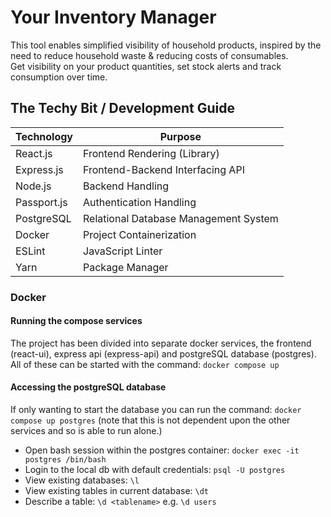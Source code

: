 # Your Inventory Manager

This tool enables simplified visibility of household products, inspired by the need to reduce household waste & reducing costs of consumables.  
Get visibility on your product quantities, set stock alerts and track consumption over time.

## The Techy Bit / Development Guide

| Technology  | Purpose                               |
| ----------- | ------------------------------------- |
| React.js    | Frontend Rendering (Library)          |
| Express.js  | Frontend-Backend Interfacing API      |
| Node.js     | Backend Handling                      |
| Passport.js | Authentication Handling               |
| PostgreSQL  | Relational Database Management System |
| Docker      | Project Containerization              |
| ESLint      | JavaScript Linter                     |
| Yarn        | Package Manager                       |

### Docker

#### Running the compose services

The project has been divided into separate docker services, the frontend (react-ui), express api (express-api) and postgreSQL database (postgres).  
All of these can be started with the command: `docker compose up`  

#### Accessing the postgreSQL database  

If only wanting to start the database you can run the command: `docker compose up postgres` (note that this is not dependent upon the other services and so is able to run alone.)  

- Open bash session within the postgres container: `docker exec -it postgres /bin/bash`  
- Login to the local db with default credentials: `psql -U postgres`  
- View existing databases: `\l`
- View existing tables in current database: `\dt`
- Describe a table: `\d <tablename>` e.g. `\d users`
